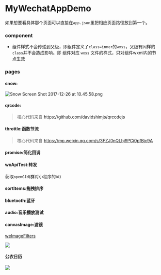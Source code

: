 # MyWechatAppDemo

如果想要看具体那个页面可以直接在`app.json`里把相应页面路径放到第一个。

### component

* 组件样式不会传递到父级，即组件定义了`class=inner`的`wxss`，父级有同样的`class`并不会造成影响。即 组件对应 `wxss` 文件的样式，只对组件wxml内的节点生效

### pages

#### snow:

![Snow Screen Shot 2017-12-26 at 10.45.58.png](http://upload-images.jianshu.io/upload_images/2158535-bb2d3cdcbaa723f9.png?imageMogr2/auto-orient/strip%7CimageView2/2/w/300)


#### qrcode:

> 核心代码来自 https://github.com/davidshimjs/qrcodejs


#### throttle:函数节流

> 核心代码来自 https://mp.weixin.qq.com/s/3FZJ0nQLhj9PCi0pfBjc9A

#### promise:简化回调


#### wxApiTest:转发

获取`openGId`(群对小程序的id)

#### sortItems:拖拽排序

#### bluetooth:蓝牙

#### audio:音乐播放测试

#### canvasImage:滤镜

[weImageFilters](https://github.com/tomfriwel/weImageFilters)

![](https://camo.githubusercontent.com/a6ff3b7e9df80a4126b6dcee4133631daaa686db/68747470733a2f2f75706c6f61642d696d616765732e6a69616e7368752e696f2f75706c6f61645f696d616765732f323135383533352d323035613766313061316634316264612e6a7065673f696d6167654d6f6772322f6175746f2d6f7269656e742f7374726970253743696d61676556696577322f322f772f333735)


#### 公农日历

![](https://upload-images.jianshu.io/upload_images/2158535-8ef6d39a34a625da.png?imageMogr2/auto-orient/strip%7CimageView2/2/w/375)